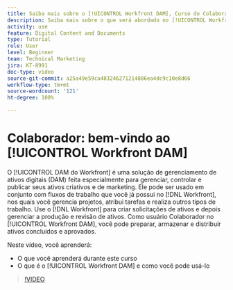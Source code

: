 ```yaml
---
title: Saiba mais sobre o [!UICONTROL Workfront DAM], Curso do Colaborador
description: Saiba mais sobre o que será abordado no [!UICONTROL Workfront DAM], Curso do Colaborador.
activity: use
feature: Digital Content and Documents
type: Tutorial
role: User
level: Beginner
team: Technical Marketing
jira: KT-8991
doc-type: video
source-git-commit: a25a49e59ca483246271214886ea4dc9c10e8d66
workflow-type: tm+mt
source-wordcount: '121'
ht-degree: 100%

---
```


# Colaborador: bem-vindo ao [!UICONTROL Workfront DAM]

O [!UICONTROL DAM do Workfront] é uma solução de gerenciamento de ativos digitais (DAM) feita especialmente para gerenciar, controlar e publicar seus ativos criativos e de marketing. Ele pode ser usado em conjunto com fluxos de trabalho que você já possui no [!DNL Workfront], nos quais você gerencia projetos, atribui tarefas e realiza outros tipos de trabalho. Use o [!DNL Workfront] para criar solicitações de ativos e depois gerenciar a produção e revisão de ativos. Como usuário Colaborador no [!UICONTROL Workfront DAM], você pode preparar, armazenar e distribuir ativos concluídos e aprovados.

Neste vídeo, você aprenderá:

* O que você aprenderá durante este curso
* O que é o [!UICONTROL Workfront DAM] e como você pode usá-lo

>[!VIDEO](https://video.tv.adobe.com/v/335251/?quality=12&learn=on)
